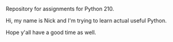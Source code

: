 Repository for assignments for Python 210.

Hi, my name is Nick and I'm trying to learn actual useful Python.

Hope y'all have a good time as well.